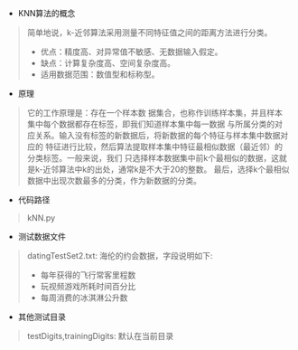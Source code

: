 * KNN算法的概念
> 简单地说，k-近邻算法采用测量不同特征值之间的距离方法进行分类。
> * 优点：精度高、对异常值不敏感、无数据输入假定。
> * 缺点：计算复杂度高、空间复杂度高。
> * 适用数据范围：数值型和标称型。

* 原理
> 它的工作原理是：存在一个样本数
据集合，也称作训练样本集，并且样本集中每个数据都存在标签，即我们知道样本集中每一数据
与所属分类的对应关系。输入没有标签的新数据后，将新数据的每个特征与样本集中数据对应的
特征进行比较，然后算法提取样本集中特征最相似数据（最近邻）的分类标签。一般来说，我们
只选择样本数据集中前k个最相似的数据，这就是k-近邻算法中k的出处，通常k是不大于20的整数。
最后，选择k个最相似数据中出现次数最多的分类，作为新数据的分类。

* 代码路径
> kNN.py

* 测试数据文件
> datingTestSet2.txt: 海伦的约会数据，字段说明如下:
> * 每年获得的飞行常客里程数
> * 玩视频游戏所耗时间百分比
> * 每周消费的冰淇淋公升数


* 其他测试目录
> testDigits,trainingDigits: 默认在当前目录
